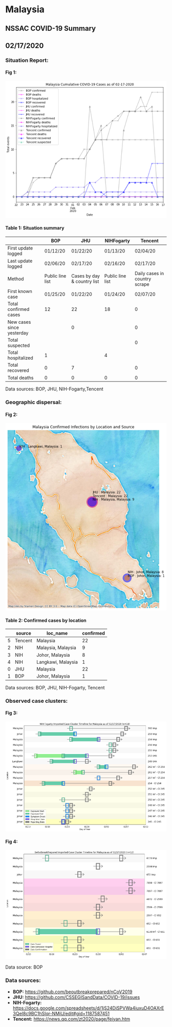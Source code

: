 # Malaysia
## NSSAC COVID-19 Summary
## 02/17/2020



### Situation Report:
#### Fig 1:
![Malaysia cases](../merged_histories/Malaysia_merged_histories.png)

#### Table 1: Situation summary


|                           | BOP              | JHU                         | NIHFogarty       | Tencent                       |
|---------------------------|------------------|-----------------------------|------------------|-------------------------------|
| First update logged       | 01/12/20         | 01/22/20                    | 01/13/20         | 02/04/20                      |
| Last update logged        | 02/06/20         | 02/17/20                    | 02/16/20         | 02/17/20                      |
| Method                    | Public line list | Cases by day & country list | Public line list | Daily cases in country scrape |
| First known case          | 01/25/20         | 01/22/20                    | 01/24/20         | 02/07/20                      |
| Total confirmed cases     | 12               | 22                          | 18               | 0                             |
| New cases since yesterday |                  | 0                           |                  | 0                             |
| Total suspected           |                  |                             |                  | 0                             |
| Total hospitalized        | 1                |                             | 4                |                               |
| Total recovered           | 0                | 7                           |                  | 0                             |
| Total deaths              | 0                | 0                           | 0                | 0                             |

Data sources: BOP, JHU, NIH-Fogarty,Tencent


### Geographic dispersal:
#### Fig 2:
![Malaysia mapped](../case_locs/Malaysia_case_locs.png)

#### Table 2: Confirmed cases by location


|    | source   | loc_name           |   confirmed |
|----|----------|--------------------|-------------|
|  5 | Tencent  | Malaysia           |          22 |
|  2 | NIH      | Malaysia, Malaysia |           9 |
|  3 | NIH      | Johor, Malaysia    |           8 |
|  4 | NIH      | Langkawi, Malaysia |           1 |
|  0 | JHU      | Malaysia           |          22 |
|  1 | BOP      | Johor, Malaysia    |           1 |

Data sources: BOP, JHU, NIH-Fogarty, Tencent


### Observed case clusters:
#### Fig 3:
![Malaysia cases](../cluster_analysis/Malaysia_imported_cases_NIHFogarty.png)


#### Fig 4:
![Malaysia cases](../cluster_analysis/Malaysia_imported_cases_BOP.png)



Data source: BOP


### Data sources:
* **BOP:** https://github.com/beoutbreakprepared/nCoV2019
* **JHU:** https://github.com/CSSEGISandData/COVID-19/issues
* **NIH-Fogarty:** https://docs.google.com/spreadsheets/d/1jS24DjSPVWa4iuxuD4OAXrE3QeI8c9BC1hSlqr-NMiU/edit#gid=1187587451
* **Tencent:** https://news.qq.com/zt2020/page/feiyan.htm